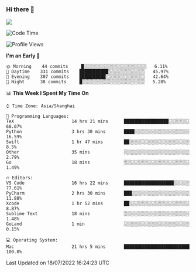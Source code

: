 ### Hi there 👋

<!--
**JJAYCHEN1e/jjaychen1e** is a ✨ _special_ ✨ repository because its `README.md` (this file) appears on your GitHub profile.

Here are some ideas to get you started:

- 🔭 I’m currently working on ...
- 🌱 I’m currently learning ...
- 👯 I’m looking to collaborate on ...
- 🤔 I’m looking for help with ...
- 💬 Ask me about ...
- 📫 How to reach me: ...
- 😄 Pronouns: ...
- ⚡ Fun fact: ...
-->

[![](https://github-readme-stats.vercel.app/api?username=jjaychen1e&show_icons=true)](https://github.com/jjaychen1e/github-readme-stats?count_private=true)

<!--START_SECTION:waka-->
![Code Time](http://img.shields.io/badge/Code%20Time-0%20secs-blue)

![Profile Views](http://img.shields.io/badge/Profile%20Views-188-blue)

**I'm an Early 🐤** 

```text
🌞 Morning    44 commits     █░░░░░░░░░░░░░░░░░░░░░░░░   6.11% 
🌆 Daytime    331 commits    ███████████░░░░░░░░░░░░░░   45.97% 
🌃 Evening    307 commits    ██████████░░░░░░░░░░░░░░░   42.64% 
🌙 Night      38 commits     █░░░░░░░░░░░░░░░░░░░░░░░░   5.28%

```


📊 **This Week I Spent My Time On** 

```text
⌚︎ Time Zone: Asia/Shanghai

💬 Programming Languages: 
TeX                      14 hrs 21 mins      █████████████████░░░░░░░░   68.07% 
Python                   3 hrs 30 mins       ████░░░░░░░░░░░░░░░░░░░░░   16.59% 
Swift                    1 hr 47 mins        ██░░░░░░░░░░░░░░░░░░░░░░░   8.5% 
Other                    35 mins             ░░░░░░░░░░░░░░░░░░░░░░░░░   2.79% 
Go                       18 mins             ░░░░░░░░░░░░░░░░░░░░░░░░░   1.49%

🔥 Editors: 
VS Code                  16 hrs 22 mins      ███████████████████░░░░░░   77.61% 
PyCharm                  2 hrs 30 mins       ███░░░░░░░░░░░░░░░░░░░░░░   11.88% 
Xcode                    1 hr 52 mins        ██░░░░░░░░░░░░░░░░░░░░░░░   8.87% 
Sublime Text             18 mins             ░░░░░░░░░░░░░░░░░░░░░░░░░   1.48% 
GoLand                   1 min               ░░░░░░░░░░░░░░░░░░░░░░░░░   0.15%

💻 Operating System: 
Mac                      21 hrs 5 mins       █████████████████████████   100.0%

```


 Last Updated on 18/07/2022 16:24:23 UTC
<!--END_SECTION:waka-->
